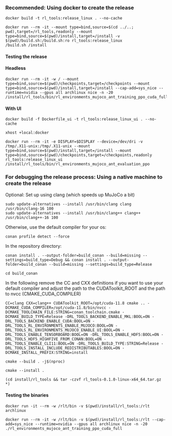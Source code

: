 ### Recommended: Using docker to create the release
```
docker build -t rl_tools:release_linux . --no-cache
```
```
docker run --rm -it --mount type=bind,source=$(cd ../..; pwd),target=/rl_tools,readonly --mount type=bind,source=$(pwd)/install,target=/install -v $(pwd)/build.sh:/build.sh:ro rl_tools:release_linux
/build.sh /install
````

#### Testing the release
#### Headless
```
docker run --rm -it -w / --mount type=bind,source=$(pwd)/checkpoints,target=/checkpoints --mount type=bind,source=$(pwd)/install,target=/install --cap-add=sys_nice --runtime=nvidia --gpus all archlinux nice -n -20 /install/rl_tools/bin/rl_environments_mujoco_ant_training_ppo_cuda_full 
```
#### With UI
```
docker build -f Dockerfile_ui -t rl_tools:release_linux_ui . --no-cache
```
```
xhost +local:docker
```
```
docker run --rm -it -e DISPLAY=$DISPLAY --device=/dev/dri -v /tmp/.X11-unix:/tmp/.X11-unix --mount type=bind,source=$(pwd)/install,target=/install --mount type=bind,source=$(pwd)/checkpoints,target=/checkpoints,readonly rl_tools:release_linux_ui /install/rl_tools/bin/rl_environments_mujoco_ant_evaluation_ppo
```

### For debugging the release process: Using a native machine to create the release
Optional: Set up using clang (which speeds up MuJoCo a bit)
```
sudo update-alternatives --install /usr/bin/clang clang /usr/bin/clang-16 100
sudo update-alternatives --install /usr/bin/clang++ clang++ /usr/bin/clang++-16 100
```
Otherwise, use the default compiler for your os:
```
conan profile detect --force
```
In the repository directory:
```
conan install . --output-folder=build_conan --build=missing --settings=build_type=Debug && conan install . --output-folder=build_conan --build=missing --settings=build_type=Release
```

```
cd build_conan
```
In the following remove the CC and CXX definitions if you want to use your default compiler and adjust the path to the CUDAToolkit_ROOT and the path to nvcc (CMAKE_CUDA_COMPILER)
```
CC=clang CXX=clang++ CUDAToolkit_ROOT=/opt/cuda-11.8 cmake .. -DCMAKE_CUDA_COMPILER=/opt/cuda-11.8/bin/nvcc -DCMAKE_TOOLCHAIN_FILE:STRING=conan_toolchain.cmake -DCMAKE_BUILD_TYPE=Release -DRL_TOOLS_BACKEND_ENABLE_MKL:BOOL=ON -DRL_TOOLS_BACKEND_ENABLE_CUDA:BOOL=ON -DRL_TOOLS_RL_ENVIRONMENTS_ENABLE_MUJOCO:BOOL=ON -DRL_TOOLS_RL_ENVIRONMENTS_MUJOCO_ENABLE_UI:BOOL=ON -DRL_TOOLS_ENABLE_TENSORBOARD:BOOL=ON -DRL_TOOLS_ENABLE_HDF5:BOOL=ON -DRL_TOOLS_HDF5_HIGHFIVE_FROM_CONAN:BOOL=ON -DRL_TOOLS_ENABLE_CLI11:BOOL=ON -DRL_TOOLS_BUILD_TYPE:STRING=Release -DRL_TOOLS_INSTALL_INCLUDE_REDISTRIBUTABLES:BOOL=ON -DCMAKE_INSTALL_PREFIX:STRING=install
```
```
cmake --build . -j$(nproc)
```
```
cmake --install .
```

```
(cd install/rl_tools && tar -czvf rl_tools-0.1.0-linux-x64_64.tar.gz *)
```

#### Testing the binaries
```
docker run -it --rm -w /rlt/bin -v $(pwd)/install/rl_tools:/rlt archlinux 
````
```
docker run --rm -it -w /rlt/bin -v $(pwd)/install/rl_tools:/rlt --cap-add=sys_nice --runtime=nvidia --gpus all archlinux nice -n -20 ./rl_environments_mujoco_ant_training_ppo_cuda_full 
````


